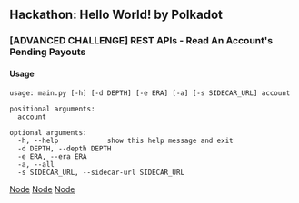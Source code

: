 
## Hackathon: Hello World! by Polkadot
### [ADVANCED CHALLENGE] REST APIs - Read An Account's Pending Payouts

#### Usage

```
usage: main.py [-h] [-d DEPTH] [-e ERA] [-a] [-s SIDECAR_URL] account

positional arguments:
  account

optional arguments:
  -h, --help            show this help message and exit
  -d DEPTH, --depth DEPTH
  -e ERA, --era ERA
  -a, --all
  -s SIDECAR_URL, --sidecar-url SIDECAR_URL
```

[Node](images/sidecar.png)
[Node](images/node.png)
[Node](images/script.png)